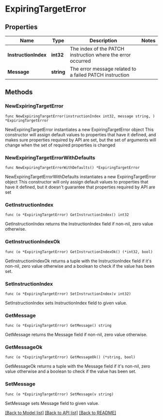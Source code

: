 # ExpiringTargetError

## Properties

Name | Type | Description | Notes
------------ | ------------- | ------------- | -------------
**InstructionIndex** | **int32** | The index of the PATCH instruction where the error occurred | 
**Message** | **string** | The error message related to a failed PATCH instruction | 

## Methods

### NewExpiringTargetError

`func NewExpiringTargetError(instructionIndex int32, message string, ) *ExpiringTargetError`

NewExpiringTargetError instantiates a new ExpiringTargetError object
This constructor will assign default values to properties that have it defined,
and makes sure properties required by API are set, but the set of arguments
will change when the set of required properties is changed

### NewExpiringTargetErrorWithDefaults

`func NewExpiringTargetErrorWithDefaults() *ExpiringTargetError`

NewExpiringTargetErrorWithDefaults instantiates a new ExpiringTargetError object
This constructor will only assign default values to properties that have it defined,
but it doesn't guarantee that properties required by API are set

### GetInstructionIndex

`func (o *ExpiringTargetError) GetInstructionIndex() int32`

GetInstructionIndex returns the InstructionIndex field if non-nil, zero value otherwise.

### GetInstructionIndexOk

`func (o *ExpiringTargetError) GetInstructionIndexOk() (*int32, bool)`

GetInstructionIndexOk returns a tuple with the InstructionIndex field if it's non-nil, zero value otherwise
and a boolean to check if the value has been set.

### SetInstructionIndex

`func (o *ExpiringTargetError) SetInstructionIndex(v int32)`

SetInstructionIndex sets InstructionIndex field to given value.


### GetMessage

`func (o *ExpiringTargetError) GetMessage() string`

GetMessage returns the Message field if non-nil, zero value otherwise.

### GetMessageOk

`func (o *ExpiringTargetError) GetMessageOk() (*string, bool)`

GetMessageOk returns a tuple with the Message field if it's non-nil, zero value otherwise
and a boolean to check if the value has been set.

### SetMessage

`func (o *ExpiringTargetError) SetMessage(v string)`

SetMessage sets Message field to given value.



[[Back to Model list]](../README.md#documentation-for-models) [[Back to API list]](../README.md#documentation-for-api-endpoints) [[Back to README]](../README.md)


